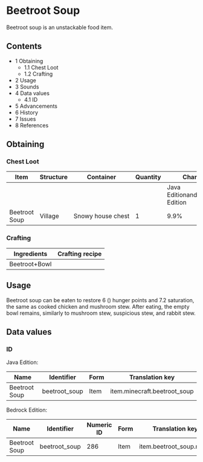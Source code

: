 # Beetroot Soup
Beetroot soup is an unstackable food item.

## Contents
- 1 Obtaining
	- 1.1 Chest Loot
	- 1.2 Crafting
- 2 Usage
- 3 Sounds
- 4 Data values
	- 4.1 ID
- 5 Advancements
- 6 History
- 7 Issues
- 8 References

## Obtaining
### Chest Loot
| Item          | Structure | Container         | Quantity | Chance                         |
|---------------|-----------|-------------------|----------|--------------------------------|
|               |           |                   |          | Java EditionandBedrock Edition |
| Beetroot Soup | Village   | Snowy house chest | 1        | 9.9%                           |

### Crafting
| Ingredients   | Crafting recipe |
|---------------|-----------------|
| Beetroot+Bowl |                 |

## Usage
Beetroot soup can be eaten to restore 6 () hunger points and 7.2 saturation, the same as cooked chicken and mushroom stew. After eating, the empty bowl remains, similarly to mushroom stew, suspicious stew, and rabbit stew.

## Data values
### ID
Java Edition:

| Name          | Identifier    | Form | Translation key              |
|---------------|---------------|------|------------------------------|
| Beetroot Soup | beetroot_soup | Item | item.minecraft.beetroot_soup |

Bedrock Edition:

| Name          | Identifier    | Numeric ID | Form | Translation key         |
|---------------|---------------|------------|------|-------------------------|
| Beetroot Soup | beetroot_soup | 286        | Item | item.beetroot_soup.name |

